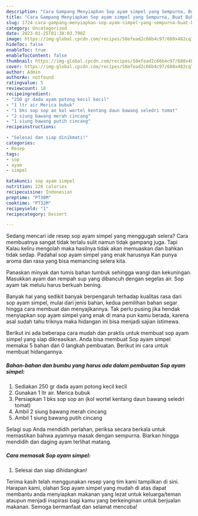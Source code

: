 ```yaml
---
description: "Cara Gampang Menyiapkan Sop ayam simpel yang Sempurna, Buat Buka Puasa Menggugah Selera"
title: "Cara Gampang Menyiapkan Sop ayam simpel yang Sempurna, Buat Buka Puasa Menggugah Selera"
slug: 1724-cara-gampang-menyiapkan-sop-ayam-simpel-yang-sempurna-buat-buka-puasa-menggugah-selera
category: Uncategorized
date: 2023-01-25T01:38:03.790Z
image: https://img-global.cpcdn.com/recipes/58efead2c66b4c97/680x482cq70/sop-ayam-simpel-foto-resep-utama.jpg
hideToc: false
enableToc: true
enableTocContent: false
thumbnail: https://img-global.cpcdn.com/recipes/58efead2c66b4c97/680x482cq70/sop-ayam-simpel-foto-resep-utama.jpg
cover: https://img-global.cpcdn.com/recipes/58efead2c66b4c97/680x482cq70/sop-ayam-simpel-foto-resep-utama.jpg
author: Admin
authorAv: notfound
ratingvalue: 5
reviewcount: 18
recipeingredient:
- "250 gr dada ayam potong kecil kecil"
- "1 ltr air Merica bubuk"
- "1 bks sop sop an kol wortel kentang daun bawang seledri tomat"
- "2 siung bawang merah cincang"
- "1 siung bawang putih cincang"
recipeinstructions:

- "Selesai dan siap dinikmati!"
categories:
- Resep
tags:
- sop
- ayam
- simpel

katakunci: sop ayam simpel 
nutrition: 226 calories
recipecuisine: Indonesian
preptime: "PT38M"
cooktime: "PT32M"
recipeyield: "1"
recipecategory: Dessert

---
```



Sedang mencari ide resep sop ayam simpel yang menggugah selera? Cara membuatnya sangat tidak terlalu sulit namun tidak gampang juga. Tapi Kalau keliru mengolah maka hasilnya tidak akan memuaskan dan bahkan tidak sedap. Padahal sop ayam simpel yang enak harusnya Kan punya aroma dan rasa yang bisa memancing selera kita.


Panaskan minyak dan tumis bahan tumbuk sehingga wangi dan kekuningan. Masukkan ayam dan rempah sup yang dibancuh dengan segelas air. Sop ayam tak melulu harus berkuah bening.

Banyak hal yang sedikit banyak berpengaruh terhadap kualitas rasa dari sop ayam simpel, mulai dari jenis bahan, kedua pemilihan bahan segar hingga cara membuat dan menyajikannya. Tak perlu pusing jika hendak menyiapkan sop ayam simpel yang enak di mana pun kamu berada, karena asal sudah tahu triknya maka hidangan ini bisa menjadi sajian istimewa.


Berikut ini ada beberapa cara mudah dan praktis untuk membuat sop ayam simpel yang siap dikreasikan. Anda bisa membuat Sop ayam simpel memakai 5 bahan dan 0 langkah pembuatan. Berikut ini cara untuk membuat hidangannya.

<!--inarticleads1-->

##### Bahan-bahan dan bumbu yang harus ada dalam pembuatan Sop ayam simpel:

1. Sediakan 250 gr dada ayam potong kecil kecil
1. Gunakan 1 ltr air. Merica bubuk
1. Persiapkan 1 bks sop sop an (kol wortel kentang daun bawang seledri tomat)
1. Ambil 2 siung bawang merah cincang
1. Ambil 1 siung bawang putih cincang


Selagi sup Anda mendidih perlahan, periksa secara berkala untuk memastikan bahwa ayamnya masak dengan sempurna. Biarkan hingga mendidih dan daging ayam terlihat matang. 

<!--inarticleads2-->

##### Cara memasak Sop ayam simpel:


1. Selesai dan siap dihidangkan!



Terima kasih telah menggunakan resep yang tim kami tampilkan di sini. Harapan kami, olahan Sop ayam simpel yang mudah di atas dapat membantu anda menyiapkan makanan yang lezat untuk keluarga/teman ataupun menjadi inspirasi bagi kamu yang berkeinginan untuk berjualan makanan. Semoga bermanfaat dan selamat mencoba!
